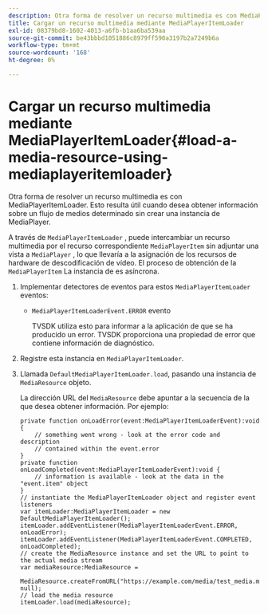 ```yaml
---
description: Otra forma de resolver un recurso multimedia es con MediaPlayerItemLoader. Esto resulta útil cuando desea obtener información sobre un flujo de medios determinado sin crear una instancia de MediaPlayer.
title: Cargar un recurso multimedia mediante MediaPlayerItemLoader
exl-id: 08379bd8-1602-4013-a6fb-b1aa6ba539aa
source-git-commit: be43bbbd1051886c8979ff590a3197b2a7249b6a
workflow-type: tm+mt
source-wordcount: '168'
ht-degree: 0%

---
```


# Cargar un recurso multimedia mediante MediaPlayerItemLoader{#load-a-media-resource-using-mediaplayeritemloader}

Otra forma de resolver un recurso multimedia es con MediaPlayerItemLoader. Esto resulta útil cuando desea obtener información sobre un flujo de medios determinado sin crear una instancia de MediaPlayer.

A través de `MediaPlayerItemLoader` , puede intercambiar un recurso multimedia por el recurso correspondiente `MediaPlayerItem` sin adjuntar una vista a `MediaPlayer` , lo que llevaría a la asignación de los recursos de hardware de descodificación de vídeo. El proceso de obtención de la `MediaPlayerItem` La instancia de es asíncrona.

1. Implementar detectores de eventos para estos `MediaPlayerItemLoader` eventos:

   * `MediaPlayerItemLoaderEvent.ERROR` evento

      TVSDK utiliza esto para informar a la aplicación de que se ha producido un error. TVSDK proporciona una propiedad de error que contiene información de diagnóstico.

1. Registre esta instancia en `MediaPlayerItemLoader`.
1. Llamada `DefaultMediaPlayerItemLoader.load`, pasando una instancia de `MediaResource` objeto.

   La dirección URL del `MediaResource` debe apuntar a la secuencia de la que desea obtener información. Por ejemplo:

   ```
   private function onLoadError(event:MediaPlayerItemLoaderEvent):void { 
       // something went wrong - look at the error code and description 
       // contained within the event.error 
   } 
   private function onLoadCompleted(event:MediaPlayerItemLoaderEvent):void { 
       // information is available - look at the data in the "event.item" object 
   } 
   // instantiate the MediaPlayerItemLoader object and register event listeners 
   var itemLoader:MediaPlayerItemLoader = new DefaultMediaPlayerItemLoader(); 
   itemLoader.addEventListener(MediaPlayerItemLoaderEvent.ERROR, onLoadError); 
   itemLoader.addEventListener(MediaPlayerItemLoaderEvent.COMPLETED, onLoadCompleted); 
   // create the MediaResource instance and set the URL to point to the actual media stream 
   var mediaResource:MediaResource = 
     MediaResource.createFromURL("https://example.com/media/test_media.m3u8", null); 
   // load the media resource 
   itemLoader.load(mediaResource); 
   ```
